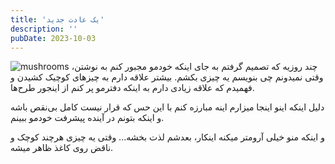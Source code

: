 ```yaml
---
title: 'یک عادت جدید'
description: ''
pubDate: 2023-10-03
---
```

![mushrooms](/img/photo_2023-10-03_13-57-57.jpg)
چند روزیه که تصمیم گرفتم به جای اینکه خودمو مجبور کنم به نوشتن، وقتی نمیدونم چی بنویسم یه چیزی بکشم. بیشتر علاقه دارم به چیزهای کوچیک کشیدن و فهمیدم که علاقه زیادی دارم به اینکه دفترمو پر کنم از اینجور طرح‌ها.

دلیل اینکه اینو اینجا میزارم اینه مبارزه کنم با این حس که قرار نیست کامل بی‌نقص باشه و اینکه بتونم در آینده پیشرفت خودمو ببینم.

و اینکه منو خیلی آرومتر میکنه اینکار، بعدشم لذت بخشه... وقتی یه چیزی هرچند کوچک و ناقض روی کاغذ ظاهر میشه.
